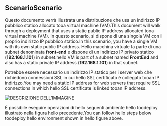 ## <a name="scenario"></a><span data-ttu-id="b1005-101">Scenario</span><span class="sxs-lookup"><span data-stu-id="b1005-101">Scenario</span></span>
<span data-ttu-id="b1005-102">Questo documento verrà illustrata una distribuzione che usa un indirizzo IP pubblico statico allocato tooa virtual machine (VM).</span><span class="sxs-lookup"><span data-stu-id="b1005-102">This document will walk through a deployment that uses a static public IP address allocated tooa virtual machine (VM).</span></span> <span data-ttu-id="b1005-103">In questo scenario, si dispone di una singola VM con il proprio indirizzo IP pubblico statico.</span><span class="sxs-lookup"><span data-stu-id="b1005-103">In this scenario, you have a single VM with its own static public IP address.</span></span> <span data-ttu-id="b1005-104">Hello macchina virtuale fa parte di una subnet denominata **front-end** e dispone di un indirizzo IP privato statico (**192.168.1.101**) in subnet.</span><span class="sxs-lookup"><span data-stu-id="b1005-104">hello VM is part of a subnet named **FrontEnd** and also has a static private IP address (**192.168.1.101**) in that subnet.</span></span>

<span data-ttu-id="b1005-105">Potrebbe essere necessario un indirizzo IP statico per i server web che richiedono connessioni SSL in cui hello SSL certificato è collegato tooan IP indirizzo.</span><span class="sxs-lookup"><span data-stu-id="b1005-105">You may need a static IP address for web servers that require SSL connections in which hello SSL certificate is linked tooan IP address.</span></span> 

![DESCRIZIONE DELL’IMMAGINE](./media/virtual-network-deploy-static-pip-scenario-include/figure1.png)

<span data-ttu-id="b1005-107">È possibile eseguire operazioni di hello seguenti ambiente hello toodeploy illustrato nella figura hello precedente.</span><span class="sxs-lookup"><span data-stu-id="b1005-107">You can follow hello steps below toodeploy hello environment shown in hello figure above.</span></span>

